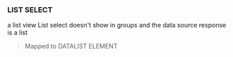 ### LIST SELECT
a list view 
List select doesn't show in groups and the data source response is a list


> Mapped to DATALIST ELEMENT
